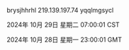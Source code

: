 brysjhhrhl 219.139.197.74 yqqlmgsycl

2024年 10月 29日 星期二 07:00:01 CST

2024年 10月 28日 星期一 23:00:01 GMT
